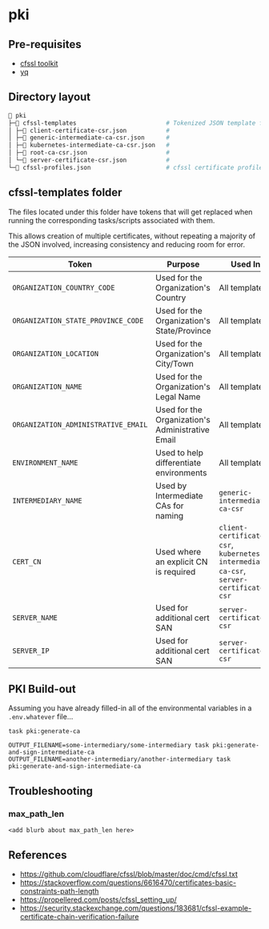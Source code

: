 # pki

## Pre-requisites

* [cfssl toolkit](https://github.com/cloudflare/cfssl)
* [yq](https://github.com/mikefarah/yq)

## Directory layout

```sh
📂 pki
├─📁 cfssl-templates                         # Tokenized JSON template files used to create cfssl certificates
│ ├─📄 client-certificate-csr.json           #
│ ├─📄 generic-intermediate-ca-csr.json      #
│ ├─📄 kubernetes-intermediate-ca-csr.json   #
│ ├─📄 root-ca-csr.json                      #
│ └─📄 server-certificate-csr.json           #
└─📄 cfssl-profiles.json                     # cfssl certificate profiles used when generating certificates
```

## cfssl-templates folder

The files located under this folder have tokens that will get replaced when running the corresponding tasks/scripts associated with them.

This allows creation of multiple certificates, without repeating a majority of the JSON involved, increasing consistency and reducing room for error.

| Token | Purpose | Used In |
|-|-|-|
| `ORGANIZATION_COUNTRY_CODE`         | Used for the Organization's Country              | All templates |
| `ORGANIZATION_STATE_PROVINCE_CODE`  | Used for the Organization's State/Province       | All templates |
| `ORGANIZATION_LOCATION`             | Used for the Organization's City/Town            | All templates |
| `ORGANIZATION_NAME`                 | Used for the Organization's Legal Name           | All templates |
| `ORGANIZATION_ADMINISTRATIVE_EMAIL` | Used for the Organization's Administrative Email | All templates |
| `ENVIRONMENT_NAME`                  | Used to help differentiate environments          | All templates |
| `INTERMEDIARY_NAME`                 | Used by Intermediate CAs for naming              | `generic-intermediate-ca-csr` |
| `CERT_CN`                           | Used where an explicit CN is required            | `client-certificate-csr`, `kubernetes-intermediate-ca-csr`, `server-certificate-csr` |
| `SERVER_NAME`                       | Used for additional cert SAN                     | `server-certificate-csr` |
| `SERVER_IP`                         | Used for additional cert SAN                     | `server-certificate-csr` |

## PKI Build-out

Assuming you have already filled-in all of the environmental variables in a `.env.whatever` file...

```shell
task pki:generate-ca

OUTPUT_FILENAME=some-intermediary/some-intermediary task pki:generate-and-sign-intermediate-ca
OUTPUT_FILENAME=another-intermediary/another-intermediary task pki:generate-and-sign-intermediate-ca
```

## Troubleshooting

### max_path_len

```<add blurb about max_path_len here>```

## References

* https://github.com/cloudflare/cfssl/blob/master/doc/cmd/cfssl.txt
* https://stackoverflow.com/questions/6616470/certificates-basic-constraints-path-length
* https://propellered.com/posts/cfssl_setting_up/
* https://security.stackexchange.com/questions/183681/cfssl-example-certificate-chain-verification-failure
